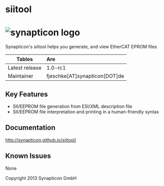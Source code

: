 siitool
============
![synapticon logo](http://forum.synapticon.com/Themes/MinimalistAndEffective_by_SMFSimple/images/logo.png)
============

Synapticon's siitool helps you generate, and view EtherCAT EPROM files


| Tables        | Are           | 
| ------------- |:------------- | 
| Latest release| 1.0-rc1       | 
| Maintainer      | fjeschke[AT]synapticon[DOT]de      | 


Key Features
------------

   * SII/EEPROM file generation from ESI/XML description file
   * SII/EEPROM file interpretation and printing in a human-friendly syntax

Documentation
-------------

http://synapticon.github.io/siitool/


Known Issues
------------

   None

Copyright 2013 Synapticon GmbH

